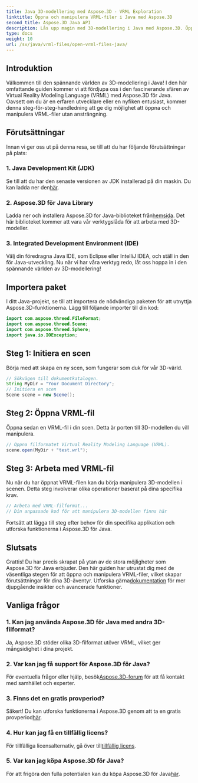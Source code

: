 ```yaml
---
title: Java 3D-modellering med Aspose.3D - VRML Exploration
linktitle: Öppna och manipulera VRML-filer i Java med Aspose.3D
second_title: Aspose.3D Java API
description: Lås upp magin med 3D-modellering i Java med Aspose.3D. Öppna och manipulera VRML-filer sömlöst. Dyk in i en värld av oändliga möjligheter!
type: docs
weight: 10
url: /sv/java/vrml-files/open-vrml-files-java/
---
```

## Introduktion
Välkommen till den spännande världen av 3D-modellering i Java! I den här omfattande guiden kommer vi att fördjupa oss i den fascinerande sfären av Virtual Reality Modeling Language (VRML) med Aspose.3D för Java. Oavsett om du är en erfaren utvecklare eller en nyfiken entusiast, kommer denna steg-för-steg-handledning att ge dig möjlighet att öppna och manipulera VRML-filer utan ansträngning.
## Förutsättningar
Innan vi ger oss ut på denna resa, se till att du har följande förutsättningar på plats:
### 1. Java Development Kit (JDK)
 Se till att du har den senaste versionen av JDK installerad på din maskin. Du kan ladda ner den[här](https://www.oracle.com/java/technologies/javase-downloads.html).
### 2. Aspose.3D för Java Library
Ladda ner och installera Aspose.3D for Java-biblioteket från[hemsida](https://releases.aspose.com/3d/java/). Det här biblioteket kommer att vara vår verktygslåda för att arbeta med 3D-modeller.
### 3. Integrated Development Environment (IDE)
Välj din föredragna Java IDE, som Eclipse eller IntelliJ IDEA, och ställ in den för Java-utveckling.
Nu när vi har våra verktyg redo, låt oss hoppa in i den spännande världen av 3D-modellering!
## Importera paket
I ditt Java-projekt, se till att importera de nödvändiga paketen för att utnyttja Aspose.3D-funktionerna. Lägg till följande importer till din kod:
```java
import com.aspose.threed.FileFormat;
import com.aspose.threed.Scene;
import com.aspose.threed.Sphere;
import java.io.IOException;
```
## Steg 1: Initiera en scen
Börja med att skapa en ny scen, som fungerar som duk för vår 3D-värld.
```java
// Sökvägen till dokumentkatalogen.
String MyDir = "Your Document Directory";
// Initiera en scen
Scene scene = new Scene();
```
## Steg 2: Öppna VRML-fil
Öppna sedan en VRML-fil i din scen. Detta är porten till 3D-modellen du vill manipulera.
```java
// Öppna filformatet Virtual Reality Modeling Language (VRML).
scene.open(MyDir + "test.wrl");
```
## Steg 3: Arbeta med VRML-fil
Nu när du har öppnat VRML-filen kan du börja manipulera 3D-modellen i scenen. Detta steg involverar olika operationer baserat på dina specifika krav.
```java
// Arbeta med VRML-filformat...
// Din anpassade kod för att manipulera 3D-modellen finns här
```
Fortsätt att lägga till steg efter behov för din specifika applikation och utforska funktionerna i Aspose.3D för Java.
## Slutsats
Grattis! Du har precis skrapat på ytan av de stora möjligheter som Aspose.3D för Java erbjuder. Den här guiden har utrustat dig med de väsentliga stegen för att öppna och manipulera VRML-filer, vilket skapar förutsättningar för dina 3D-äventyr.
 Utforska gärna[dokumentation](https://reference.aspose.com/3d/java/) för mer djupgående insikter och avancerade funktioner.
## Vanliga frågor
### 1. Kan jag använda Aspose.3D för Java med andra 3D-filformat?
Ja, Aspose.3D stöder olika 3D-filformat utöver VRML, vilket ger mångsidighet i dina projekt.
### 2. Var kan jag få support för Aspose.3D för Java?
 För eventuella frågor eller hjälp, besök[Aspose.3D-forum](https://forum.aspose.com/c/3d/18) för att få kontakt med samhället och experter.
### 3. Finns det en gratis provperiod?
 Säkert! Du kan utforska funktionerna i Aspose.3D genom att ta en gratis provperiod[här](https://releases.aspose.com/).
### 4. Hur kan jag få en tillfällig licens?
 För tillfälliga licensalternativ, gå över till[tillfällig licens](https://purchase.aspose.com/temporary-license/).
### 5. Var kan jag köpa Aspose.3D för Java?
 För att frigöra den fulla potentialen kan du köpa Aspose.3D för Java[här](https://purchase.aspose.com/buy).